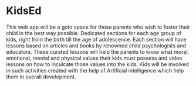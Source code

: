 # KidsEd
This web app wiil be a goto space for those parents who wish to foster their child in the best way possible.  Dedicated sections for each age group of kids, right from the birth till the age of adolescence.  Each section will have lessons based on articles and books by renowned child psychologists and educators.  These curated lessons will help the parents to know what moral, emotional, mental and physical values their kids must possess and video lessons on how to inculcate those values into the kids.  Kids will be involved in such activities created with the help of Artificial intelligence which help them in overall development.
